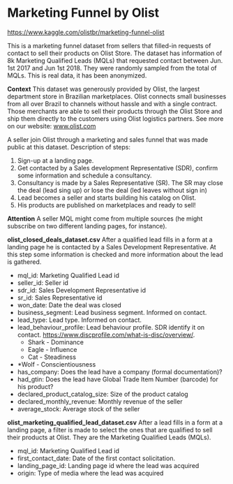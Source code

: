 # Marketing Funnel by Olist
https://www.kaggle.com/olistbr/marketing-funnel-olist

This is a marketing funnel dataset from sellers that filled-in requests of contact to sell their products on Olist Store. The dataset has information of 8k Marketing Qualified Leads (MQLs) that requested contact between Jun. 1st 2017 and Jun 1st 2018. They were randomly sampled from the total of MQLs. This is real data, it has been anonymized.

**Context**
This dataset was generously provided by Olist, the largest department store in Brazilian marketplaces. Olist connects small businesses from all over Brazil to channels without hassle and with a single contract. Those merchants are able to sell their products through the Olist Store and ship them directly to the customers using Olist logistics partners. See more on our website: www.olist.com

A seller join Olist through a marketing and sales funnel that was made public at this dataset. Description of steps:

1. Sign-up at a landing page.
2. Get contacted by a Sales development Representative (SDR), confirm some information and schedule a consultancy.
3. Consultancy is made by a Sales Representative (SR). The SR may close the deal (lead sing up) or lose the deal (led leaves without sign in)
4. Lead becomes a seller and starts building his catalog on Olist.
5. His products are published on marketplaces and ready to sell!

**Attention**
A seller MQL might come from multiple sources (he might subscribe on two different landing pages, for instance).

**olist_closed_deals_dataset.csv**
After a qualified lead fills in a form at a landing page he is contacted by a Sales Development Representative. At this step some information is checked and more information about the lead is gathered.
* mql_id: Marketing Qualified Lead id
* seller_id: Seller id
* sdr_id: Sales Development Representative id
* sr_id: Sales Representative id
* won_date: Date the deal was closed
* business_segment: Lead business segment. Informed on contact.
* lead_type: Lead type. Informed on contact.
* lead_behaviour_profile: Lead behaviour profile. SDR identify it on contact. https://www.discprofile.com/what-is-disc/overview/.
  * Shark - Dominance
  * Eagle - Influence
  * Cat - Steadiness
* *Wolf - Conscientiousness
* has_company: Does the lead have a company (formal documentation)?
* had_gtin: Does the lead have Global Trade Item Number (barcode) for his product?
* declared_product_catalog_size: Size of the product catalog
* declared_monthly_revenue: Monthly revenue of the seller
* average_stock: Average stock of the seller

**olist_marketing_qualified_lead_dataset.csv**
After a lead fills in a form at a landing page, a filter is made to select the ones that are qualified to sell their products at Olist. They are the Marketing Qualified Leads (MQLs).
* mql_id: Marketing Qualified Lead id
* first_contact_date: Date of the first contact solicitation.
* landing_page_id: Landing page id where the lead was acquired
* origin: Type of media where the lead was acquired
